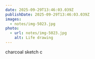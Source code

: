 ```yaml
---
date: 2025-09-29T13:46:03.039Z
publishDate: 2025-09-29T13:46:03.039Z
images:
  - notes/img-5023.jpg
photo:
  - url: notes/img-5023.jpg
    alt: Life drawing
---
```


charcoal sketch c
